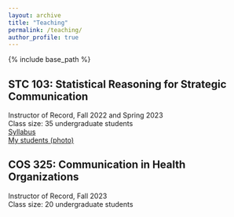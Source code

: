 ```yaml
---
layout: archive
title: "Teaching"
permalink: /teaching/
author_profile: true
---
```


{% include base_path %}

<h2>STC 103: Statistical Reasoning for Strategic Communication </h2>
Instructor of Record, Fall 2022 and Spring 2023
<br>Class size: 35 undergraduate students
<br><a href="https://zixiao6.github.io/zixiao.github.io/files/STC 103_C_Fall22.pdf">Syllabus</a>
<br><a href="https://zixiao6.github.io/zixiao.github.io/images/photo.png">My students (photo) </a>

<h2>COS 325: Communication in Health Organizations</h2>
Instructor of Record, Fall 2023
<br>Class size: 20 undergraduate students
